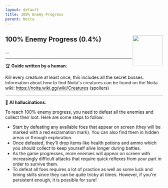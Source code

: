```yaml
---
layout: default
title: 100% Enemy Progress
parent: Noita
---
```


## 100% Enemy Progress (0.4%) <img align="right" src="https://cdn.cloudflare.steamstatic.com/steamcommunity/public/images/apps/881100/18c76ae26e6cb5c0743863e8e31a45b203ce7fa9.jpg" width="96" height="96">

__

---

:trophy: **Guide written by a human**:

Kill every creature at least once, this includes all the secret bosses.
Information about how to find Noita's creatures can be found on the Noita wiki: https://noita.wiki.gg/wiki/Creatures (spoilers)

---

:robot: **AI hallucinations**:

To reach 100% enemy progress, you need to defeat all the enemies and collect their loot. Here are some steps to follow:
- Start by defeating any available foes that appear on screen (they will be marked with a red exclamation mark). You can also find them in hidden areas or through exploration. 
- Once defeated, they'll drop items like health potions and ammo which you should collect to keep yourself alive longer during battles.
- As the game progresses, more enemies will appear on screen with increasingly difficult attacks that require quick reflexes from your part in order to survive them. 
- To defeat all foes requires a lot of practice as well as some luck and timing skills since they can be quite tricky at times. However, if you're persistent enough, it is possible for sure!